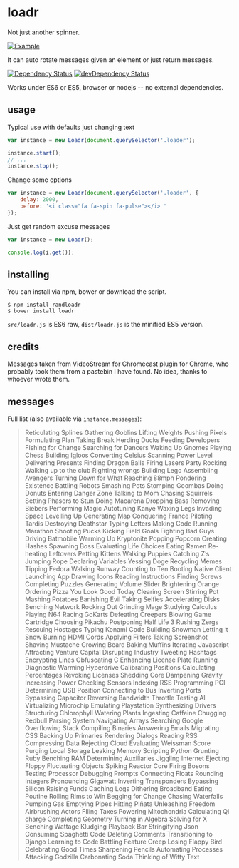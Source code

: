 # loadr

Not just another spinner.

[![Example](https://rawgit.com/DimitarChristoff/loadr/master/example/sshot.png)](http://jsfiddle.net/dimitar/kvxyc1bg/)

It can auto rotate messages given an element or just return messages.

[![Dependency Status](https://david-dm.org/DimitarChristoff/loadr.svg)](https://david-dm.org/DimitarChristoff/loadr)
[![devDependency Status](https://david-dm.org/DimitarChristoff/loadr/dev-status.svg)](https://david-dm.org/DimitarChristoff/loadr#info=devDependencies)


Works under ES6 or ES5, browser or nodejs -- no external dependencies.

## usage

Typical use with defaults just changing text

```javascript
var instance = new Loadr(document.querySelector('.loader');

instance.start();
// ...
instance.stop();
```

Change some options

```javascript
var instance = new Loadr(document.querySelector('.loader', {
	delay: 2000,
	before: '<i class="fa fa-spin fa-pulse"></i> '
});
```

Just get random excuse messages

```javascript
var instance = new Loadr();

console.log(i.get());
```

## installing

You can install via npm, bower or download the script.

```
$ npm install randloadr
$ bower install loadr
```

`src/loadr.js` is ES6 raw, `dist/loadr.js` is the minified ES5 version.

## credits

Messages taken from VideoStream for Chromecast plugin for Chrome, who probably took them from a pastebin I have found. No idea, thanks to whoever wrote them.

## messages

Full list (also available via `instance.messages`):

> Reticulating Splines
> Gathering Goblins
> Lifting Weights
> Pushing Pixels
> Formulating Plan
> Taking Break
> Herding Ducks
> Feeding Developers
> Fishing for Change
> Searching for Dancers
> Waking Up Gnomes
> Playing Chess
> Building Igloos
> Converting Celsius
> Scanning Power Level
> Delivering Presents
> Finding Dragon Balls
> Firing Lasers
> Party Rocking
> Walking up to the club
> Righting wrongs
> Building Lego
> Assembling Avengers
> Turning Down for What
> Reaching 88mph
> Pondering Existence
> Battling Robots
> Smashing Pots
> Stomping Goombas
> Doing Donuts
> Entering Danger Zone
> Talking to Mom
> Chasing Squirrels
> Setting Phasers to Stun
> Doing Macarena
> Dropping Bass
> Removing Biebers
> Performing Magic
> Autotuning Kanye
> Waxing Legs
> Invading Space
> Levelling Up
> Generating Map
> Conquering France
> Piloting Tardis
> Destroying Deathstar
> Typing Letters
> Making Code
> Running Marathon
> Shooting Pucks
> Kicking Field Goals
> Fighting Bad Guys
> Driving Batmobile
> Warming Up Kryptonite
> Popping Popcorn
> Creating Hashes
> Spawning Boss
> Evaluating Life Choices
> Eating Ramen
> Re-heating Leftovers
> Petting Kittens
> Walking Puppies
> Catching Z’s
> Jumping Rope
> Declaring Variables
> Yessing Doge
> Recycling Memes
> Tipping Fedora
> Walking Runway
> Counting to Ten
> Booting Native Client
> Launching App
> Drawing Icons
> Reading Instructions
> Finding Screws
> Completing Puzzles
> Generating Volume Slider
> Brightening Orange
> Ordering Pizza
> You Look Good Today
> Clearing Screen
> Stirring Pot
> Mashing Potatoes
> Banishing Evil
> Taking Selfies
> Accelerating Disks
> Benching Network
> Rocking Out
> Grinding Mage
> Studying Calculus
> Playing N64
> Racing GoKarts
> Defeating Creepers
> Blowing Game Cartridge
> Choosing Pikachu
> Postponing Half Life 3
> Rushing Zergs
> Rescuing Hostages
> Typing Konami Code
> Building Snowman
> Letting it Snow
> Burning HDMI Cords
> Applying Filters
> Taking Screenshot
> Shaving Mustache
> Growing Beard
> Baking Muffins
> Iterating Javascript
> Attracting Venture Capital
> Disrupting Industry
> Tweeting Hashtags
> Encrypting Lines
> Obfuscating C
> Enhancing License Plate
> Running Diagnostic
> Warming Hyperdrive
> Calibrating Positions
> Calculating Percentages
> Revoking Licenses
> Shedding Core
> Dampening Gravity
> Increasing Power
> Checking Sensors
> Indexing RSS
> Programming PCI
> Determining USB Position
> Connecting to Bus
> Inverting Ports
> Bypassing Capacitor
> Reversing Bandwidth Throttle
> Testing AI
> Virtualizing Microchip
> Emulating Playstation
> Synthesizing Drivers
> Structuring Chlorophyll
> Watering Plants
> Ingesting Caffeine
> Chugging Redbull
> Parsing System
> Navigating Arrays
> Searching Google
> Overflowing Stack
> Compiling Binaries
> Answering Emails
> Migrating CSS
> Backing Up Primaries
> Rendering Dialogs
> Reading RSS
> Compressing Data
> Rejecting Cloud
> Evaluating Weissman Score
> Purging Local Storage
> Leaking Memory
> Scripting Python
> Grunting Ruby
> Benching RAM
> Determining Auxiliaries
> Jiggling Internet
> Ejecting Floppy
> Fluctuating Objects
> Spiking Reactor Core
> Firing Bosons
> Testing Processor
> Debugging Prompts
> Connecting Floats
> Rounding Integers
> Pronouncing Gigawatt
> Inverting Transponders
> Bypassing Silicon
> Raising Funds
> Caching Logs
> Dithering Broadband
> Eating Poutine
> Rolling Rims to Win
> Begging for Change
> Chasing Waterfalls
> Pumping Gas
> Emptying Pipes
> Hitting Piñata
> Unleashing Freedom
> Airbrushing Actors
> FIling Taxes
> Powering Mitochondria
> Calculating Qi charge
> Completing Geometry
> Turning in Algebra
> Solving for X
> Benching Wattage
> Kludging Playback Bar
> Stringifying Json
> Consuming Spaghetti Code
> Deleting Comments
> Transitioning to Django
> Learning to Code
> Battling Feature Creep
> Losing Flappy Bird
> Celebrating Good Times
> Sharpening Pencils
> Automating Processes
> Attacking Godzilla
> Carbonating Soda
> Thinking of Witty Text
